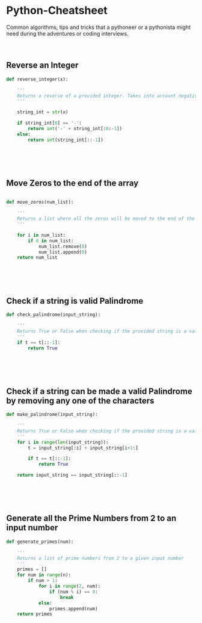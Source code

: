 # Python-Cheatsheet
Common algorithms, tips and tricks that a pythoneer or a pythonista might need during the adventures or coding interviews.
<br/><br/><br/>
## Reverse an Integer

```python
def reverse_integer(x):

    '''
    Returns a reverse of a provided integer. Takes into account negative numbers as well.
    '''

    string_int = str(x)

    if string_int[0] == '-':
        return int('-' + string_int[:0:-1])
    else:
        return int(string_int[::-1])
```
<br/><br/><br/>
## Move Zeros to the end of the array

```python

def move_zeros(num_list):

    '''
    Returns a list where all the zeros will be moved to the end of the list.
    '''

    for i in num_list:
        if 0 in num_list:
            num_list.remove(0)
            num_list.append(0)
    return num_list
```
<br/><br/><br/>

## Check if a string is valid Palindrome

```python
def check_palindrome(input_string):

    '''
    Returns True or False when checking if the provided string is a valid Palindrome (string == reverse of the string)
    '''
    if t == t[::-1]:
        return True
```
<br/><br/><br/>

## Check if a string can be made a valid Palindrome by removing any one of the characters

```python
def make_palindrome(input_string):

    '''
    Returns True or False when checking if the provided string is a valid Palindrome (string == reverse of the string)
    '''
    for i in range(len(input_string)):
        t = input_string[:i] + input_string[i+1:]

        if t == t[::-1]:
            return True

    return input_string == input_string[::-1]
```
<br/><br/><br/>

## Generate all the Prime Numbers from 2 to an input number

```python
def generate_primes(num):

    '''
    Returns a list of prime numbers from 2 to a given input number
    '''
    primes = []
    for num in range(n):
        if num > 1:
            for i in range(2, num):
                if (num % i) == 0:
                    break
            else:
                primes.append(num)
    return primes
```
